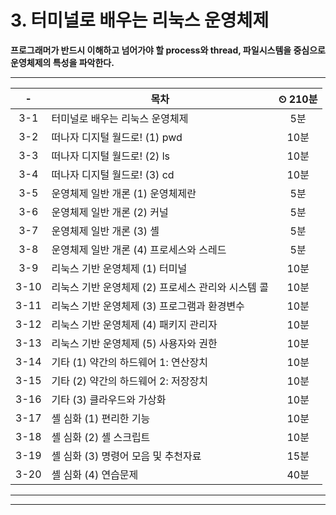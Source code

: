 # 3. 터미널로 배우는 리눅스 운영체제

**프로그래머가 반드시 이해하고 넘어가야 할 process와 thread, 파일시스템을 중심으로 운영체제의 특성을 파악한다.**

---

|-|목차|⏲ 210분|
|:---:|---|:---:|
|3-1| 터미널로 배우는 리눅스 운영체제 | 5분|
|3-2| 떠나자 디지털 월드로! (1) pwd | 10분|
|3-3| 떠나자 디지털 월드로! (2) ls | 10분|
|3-4| 떠나자 디지털 월드로! (3) cd | 10분|
|3-5| 운영체제 일반 개론 (1) 운영체제란 | 5분|
|3-6| 운영체제 일반 개론 (2) 커널 | 5분|
|3-7| 운영체제 일반 개론 (3) 셸 | 5분|
|3-8| 운영체제 일반 개론 (4) 프로세스와 스레드 | 5분|
|3-9| 리눅스 기반 운영체제 (1) 터미널 | 10분|
|3-10| 리눅스 기반 운영체제 (2) 프로세스 관리와 시스템 콜 | 10분|
|3-11| 리눅스 기반 운영체제 (3) 프로그램과 환경변수 | 10분|
|3-12| 리눅스 기반 운영체제 (4) 패키지 관리자 | 10분|
|3-13| 리눅스 기반 운영체제 (5) 사용자와 권한 | 10분|
|3-14| 기타 (1) 약간의 하드웨어 1: 연산장치 | 10분|
|3-15| 기타 (2) 약간의 하드웨어 2: 저장장치 | 10분|
|3-16| 기타 (3) 클라우드와 가상화 | 10분|
|3-17| 셸 심화 (1) 편리한 기능 | 10분|
|3-18| 셸 심화 (2) 셸 스크립트 | 10분|
|3-19| 셸 심화 (3) 명령어 모음 및 추천자료 | 15분|
|3-20| 셸 심화 (4) 연습문제 | 40분|

---


---

